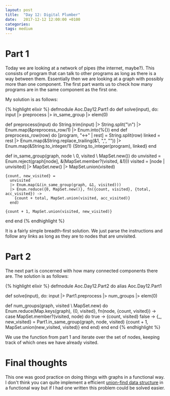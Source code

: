 ```yaml
---
layout: post
title:  "Day 12: Digital Plumber"
date:   2017-12-12 12:00:00 +0100
categories:
tags: medium
---
```

# Part 1
Today we are looking at a network of pipes (the internet, maybe?). This consists
of program that can talk to other programs as long as there is a way between
them. Essentially then we are looking at a graph with possibly more than one
component. The first part wants us to check how many programs are in the same
component as the first one.

My solution is as follows:

{% highlight elixir %}
defmodule Aoc.Day12.Part1 do
  def solve(input), do: input |> preprocess |> in_same_group |> elem(0)

  def preprocess(input) do
    String.trim(input) |> String.split("\n") |> Enum.map(&preprocess_row/1)
    |> Enum.into(%{})
  end
  def preprocess_row(row) do
    [program, "<->" | rest] = String.split(row)
    linked = rest |> Enum.map(&String.replace_trailing(&1, ",", "")) |> Enum.map(&String.to_integer/1)
    {String.to_integer(program), linked}
  end

  def in_same_group(graph, node \\ 0, visited \\ MapSet.new()) do
    unvisited = Enum.reject(graph[node], &(MapSet.member?(visited, &1)))
    visited = [node | unvisited] |> MapSet.new() |> MapSet.union(visited)

    {count, new_visited} = 
      unvisited 
      |> Enum.map(&(in_same_group(graph, &1, visited))) 
      |> Enum.reduce({0, MapSet.new()}, fn({count, visited}, {total, acc_visited}) ->
        {count + total, MapSet.union(visited, acc_visited)}
      end)

    {count + 1, MapSet.union(visited, new_visited)}
  end
end
{% endhighlight %}

It is a fairly simple breadth-first solution. We just parse the instructions and
follow any links as long as they are to nodes that are unvisited.

# Part 2
The next part is concerned with how many connected components there are. The
solution is as follows:

{% highlight elixir %}
defmodule Aoc.Day12.Part2 do
  alias Aoc.Day12.Part1

  def solve(input), do: input |> Part1.preprocess |> num_groups |> elem(0)

  def num_groups(graph, visited \\ MapSet.new) do
    Enum.reduce(Map.keys(graph), {0, visited}, fn(node, {count, visited}) ->
      case MapSet.member?(visited, node) do
        true -> {count, visited}
        false -> 
          {_, new_visited} = Part1.in_same_group(graph, node, visited)
          {count + 1, MapSet.union(new_visited, visited)}
      end
    end)
  end
end
{% endhighlight %}

We use the function from part 1 and iterate over the set of nodes, keeping track
of which ones we have already visited.

# Final thoughts
This one was good practice on doing things with graphs in a functional way. I
don't think you can quite implement a efficient [union-find data structure](https://en.wikipedia.org/wiki/Disjoint-set_data_structure) in a functional way but if I had one written this problem could be solved easier.
